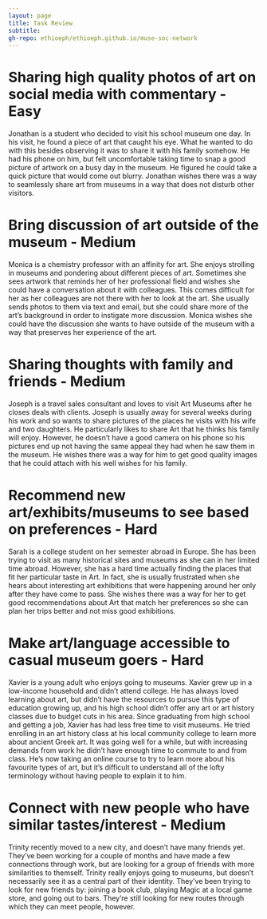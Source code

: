 ```yaml
---
layout: page
title: Task Review
subtitle: 
gh-repo: ethioeph/ethioeph.github.io/muse-soc-network
---
```


# Sharing high quality photos of art on social media with commentary - Easy

Jonathan is a student who decided to visit his school museum one day. In his visit, he found a piece of art that caught his eye. What he wanted to do with this besides observing it was to share it with his family somehow. He had his phone on him, but felt uncomfortable taking time to snap a good picture of artwork on a busy day in the museum. He figured he could take a quick picture that would come out blurry. Jonathan wishes there was a way to seamlessly share art from museums in a way that does not disturb other visitors.

# Bring discussion of art outside of the museum - Medium

Monica is a chemistry professor with an affinity for art. She enjoys strolling in museums and pondering about different pieces of art. Sometimes she sees artwork that reminds her of her professional field and wishes she could have a conversation about it with colleagues. This comes difficult for her as her colleagues are not there with her to look at the art. She usually sends photos to them via text and email, but she could share more of the art’s background in order to instigate more discussion. Monica wishes she could have the discussion she wants to have outside of the museum with a way that preserves her experience of the art.

# Sharing thoughts with family and friends - Medium

Joseph is a travel sales consultant and loves to visit Art Museums after he closes deals with clients. Joseph is usually away for several weeks during his work and so wants to share pictures of the places he visits with his wife and two daughters. He particularly likes to share Art that he thinks his family will enjoy. However, he doesn’t have a good camera on his phone so his pictures end up not having the same appeal they had when he saw them in the museum. He wishes there was a way for him to get good quality images that he could attach with his well wishes for his family. 

# Recommend new art/exhibits/museums to see based on preferences - Hard

Sarah is a college student on her semester abroad in Europe. She has been trying to visit as many historical sites and museums as she can in her limited time abroad. However, she has a hard time actually finding the places that fit her particular taste in Art. In fact, she is usually frustrated when she hears about interesting art exhibitions that were happening around her only after they have come to pass. She wishes there was a way for her to get good recommendations about Art that match her preferences so she can plan her trips better and not miss good exhibitions.  

# Make art/language accessible to casual museum goers - Hard

Xavier is a young adult who enjoys going to museums.  Xavier grew up in a low-income household and didn’t attend college.  He has always loved learning about art, but didn’t have the resources to pursue this type of education growing up, and his high school didn’t offer any art or art history classes due to budget cuts in his area.  Since graduating from high school and getting a job, Xavier has had less free time to visit museums.  He tried enrolling in an art history class at his local community college to learn more about ancient Greek art.  It was going well for a while, but with increasing demands from work he didn’t have enough time to commute to and from class.  He’s now taking an online course to try to learn more about his favourite types of art, but it’s difficult to understand all of the lofty terminology without having people to explain it to him.

# Connect with new people who have similar tastes/interest - Medium

Trinity recently moved to a new city, and doesn’t have many friends yet.  They’ve been working for a couple of months and have made a few connections through work, but are looking for a group of friends with more similarities to themself.  Trinity really enjoys going to museums, but doesn’t necessarily see it as a central part of their identity.  They’ve been trying to look for new friends by: joining a book club, playing Magic at a local game store, and going out to bars.  They’re still looking for new routes through which they can meet people, however.
